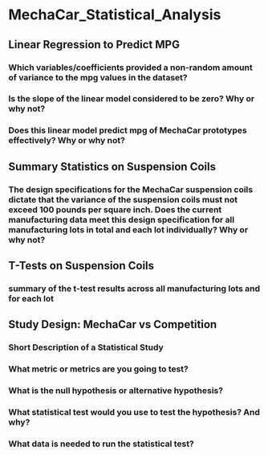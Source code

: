 # MechaCar_Statistical_Analysis


## Linear Regression to Predict MPG
### Which variables/coefficients provided a non-random amount of variance to the mpg values in the dataset?

### Is the slope of the linear model considered to be zero? Why or why not?

### Does this linear model predict mpg of MechaCar prototypes effectively? Why or why not?

## Summary Statistics on Suspension Coils
### The design specifications for the MechaCar suspension coils dictate that the variance of the suspension coils must not exceed 100 pounds per square inch. Does the current manufacturing data meet this design specification for all manufacturing lots in total and each lot individually? Why or why not?

## T-Tests on Suspension Coils
### summary of the t-test results across all manufacturing lots and for each lot

## Study Design: MechaCar vs Competition
### Short Description of a Statistical Study

### What metric or metrics are you going to test?

### What is the null hypothesis or alternative hypothesis?

### What statistical test would you use to test the hypothesis? And why?

### What data is needed to run the statistical test?
